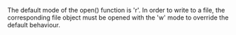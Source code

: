 The default mode of the open() function is 'r'. In order to write to a file, the
corresponding file object must be opened with the 'w' mode to override the
default behaviour.
